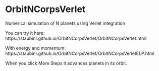 # OrbitNCorpsVerlet
 Numerical simulation of N planets using Verlet integration
 
 <p> You can try it here: https://staubinr.github.io/OrbitNCorpsVerlet/OrbitNCorpsVerlet.html</p>
 <p> With energy and momentum: https://staubinr.github.io/OrbitNCorpsVerlet/OrbitNCorpsVerletELP.html</p>
 
 When you click More Steps it advances planets in its orbit.
